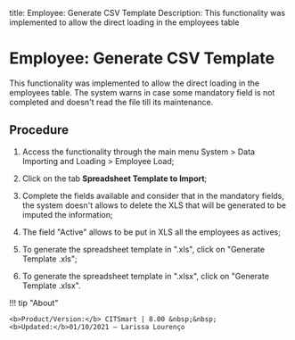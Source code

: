 title: Employee: Generate CSV Template
Description: This functionality was implemented to allow the direct loading in the employees table 
# Employee: Generate CSV Template
This functionality was implemented to allow the direct loading in the employees table. The system warns in case some mandatory field is not completed and doesn't read the file till its maintenance.

Procedure
-------------

1.  Access the functionality through the main menu System \> Data Importing and
    Loading \> Employee Load;

2.  Click on the tab **Spreadsheet Template to Import**;

3.  Complete the fields available and consider that in the mandatory fields, the
    system doesn't allows to delete the XLS that will be generated to be imputed
    the information;

4.  The field "Active" allows to be put in XLS all the employees as actives;

5.  To generate the spreadsheet template in ".xls", click on "Generate Template
    .xls";

6.  To generate the spreadsheet template in ".xlsx", click on "Generate Template
    .xlsx".
    
!!! tip "About"

    <b>Product/Version:</b> CITSmart | 8.00 &nbsp;&nbsp;
    <b>Updated:</b>01/10/2021 – Larissa Lourenço

